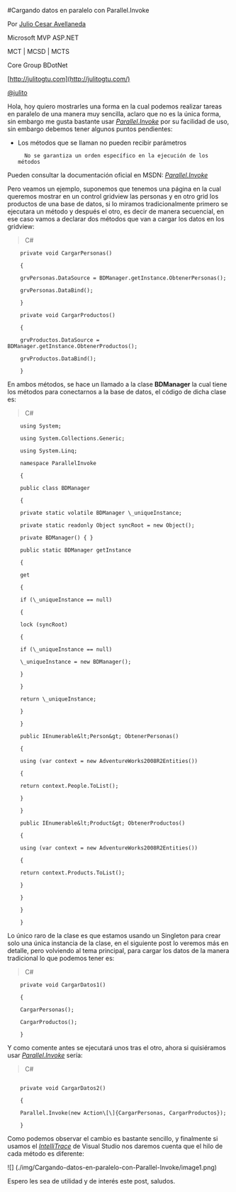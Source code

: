<properties
	pageTitle="Cargando datos en paralelo con Parallel.Invoke"
	description="Cargando datos en paralelo con Parallel.Invoke"
	services="win-dev"
	documentationCenter=""
	authors="andygonusa"
	manager=""
	editor="andygonusa"/>

<tags
	ms.service="win-dev"
	ms.workload="identity"
	ms.tgt_pltfrm="na"
	ms.devlang="na"
	ms.topic="how-to-article"
	ms.date="05/16/2016"
	ms.author="andygonusa"/>


#Cargando datos en paralelo con Parallel.Invoke

Por [Julio Cesar
Avellaneda](http://mvp.microsoft.com/en-us/MVP/Julio%20Cesar%20Avellaneda-4038198)

Microsoft MVP ASP.NET

MCT | MCSD | MCTS

Core Group BDotNet

[http://julitogtu.com](http://julitogtu.com/)

[@julito](https://twitter.com/julitogtu)


Hola, hoy quiero mostrarles una forma en la cual podemos realizar tareas
en paralelo de una manera muy sencilla, aclaro que no es la única forma,
sin embargo me gusta bastante usar
[*Parallel.Invoke*](http://msdn.microsoft.com/es-ar/library/system.threading.tasks.parallel.invoke.aspx)
por su facilidad de uso, sin embargo debemos tener algunos puntos
pendientes:

- Los métodos que se llaman no pueden recibir parámetros

        No se garantiza un orden específico en la ejecución de los métodos

Pueden consultar la documentación oficial en MSDN:
[*Parallel.Invoke*](http://msdn.microsoft.com/es-ar/library/system.threading.tasks.parallel.invoke.aspx)

Pero veamos un ejemplo, suponemos que tenemos una página en la cual
queremos mostrar en un control gridview las personas y en otro grid los
productos de una base de datos, si lo miramos tradicionalmente primero
se ejecutara un método y después el otro, es decir de manera secuencial,
en ese caso vamos a declarar dos métodos que van a cargar los datos en
los gridview:

>C\#

```
    private void CargarPersonas()

    {

    grvPersonas.DataSource = BDManager.getInstance.ObtenerPersonas();

    grvPersonas.DataBind();

    }

    private void CargarProductos()

    {

    grvProductos.DataSource = BDManager.getInstance.ObtenerProductos();

    grvProductos.DataBind();

    }
```

En ambos métodos, se hace un llamado a la clase **BDManager** la cual
tiene los métodos para conectarnos a la base de datos, el código de
dicha clase es:

>C\#


```
    using System;

    using System.Collections.Generic;

    using System.Linq;

    namespace ParallelInvoke

    {

    public class BDManager

    {

    private static volatile BDManager \_uniqueInstance;

    private static readonly Object syncRoot = new Object();

    private BDManager() { }

    public static BDManager getInstance

    {

    get

    {

    if (\_uniqueInstance == null)

    {

    lock (syncRoot)

    {

    if (\_uniqueInstance == null)

    \_uniqueInstance = new BDManager();

    }

    }

    return \_uniqueInstance;

    }

    }

    public IEnumerable&lt;Person&gt; ObtenerPersonas()

    {

    using (var context = new AdventureWorks2008R2Entities())

    {

    return context.People.ToList();

    }

    }

    public IEnumerable&lt;Product&gt; ObtenerProductos()

    {

    using (var context = new AdventureWorks2008R2Entities())

    {

    return context.Products.ToList();

    }

    }

    }

    }
```

Lo único raro de la clase es que estamos usando un Singleton para crear
solo una única instancia de la clase, en el siguiente post lo veremos
más en detalle, pero volviendo al tema principal, para cargar los datos
de la manera tradicional lo que podemos tener es:

>C\#


```
    private void CargarDatos1()

    {

    CargarPersonas();

    CargarProductos();

    }
```

Y como comente antes se ejecutará unos tras el otro, ahora si
quisiéramos usar
[*Parallel.Invoke*](http://msdn.microsoft.com/es-ar/library/system.threading.tasks.parallel.invoke.aspx)
sería:

>C\#

```

    private void CargarDatos2()

    {

    Parallel.Invoke(new Action\[\]{CargarPersonas, CargarProductos});

    }
```

Como podemos observar el cambio es bastante sencillo, y finalmente si
usamos el
[*IntelliTrace*](http://msdn.microsoft.com/en-us/library/dd264915.aspx)
de Visual Studio nos daremos cuenta que el hilo de cada método es
diferente:

![] (./img/Cargando-datos-en-paralelo-con-Parallel-Invoke/image1.png)

Espero les sea de utilidad y de interés este post, saludos.
